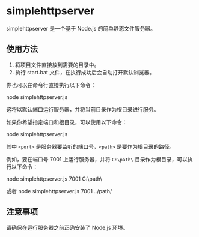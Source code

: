 # simplehttpserver

simplehttpserver 是一个基于 Node.js 的简单静态文件服务器。

## 使用方法

1. 将项目文件直接放到需要的目录中。
2. 执行 start.bat 文件，在执行成功后会自动打开默认浏览器。

你也可以在命令行直接执行以下命令：

node simplehttpserver.js


这将以默认端口运行服务器，并将当前目录作为根目录进行服务。

如果你希望指定端口和根目录，可以使用以下命令：

node simplehttpserver.js <port> <path>


其中 `<port>` 是服务器要监听的端口号，`<path>` 是要作为根目录的路径。

例如，要在端口号 7001 上运行服务器，并将 `C:\path\` 目录作为根目录，可以执行以下命令：

node simplehttpserver.js 7001 C:\path\

或者
node simplehttpserver.js 7001 ../path/


## 注意事项

请确保在运行服务器之前正确安装了 Node.js 环境。
